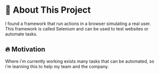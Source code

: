 # :page_facing_up: About This Project

I found a framework that run actions in a browser simulating a real user. This framework is called Selenium and can be used to test websites or automate tasks.

## :fire: Motivation

Where i'm currently working exists many tasks that can be automated, so i'm learning this to help my team and the company.

